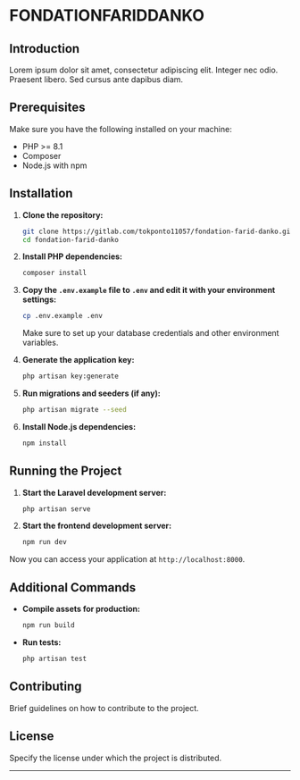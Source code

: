 # FONDATIONFARIDDANKO

## Introduction
Lorem ipsum dolor sit amet, consectetur adipiscing elit. Integer nec odio. Praesent libero. Sed cursus ante dapibus diam.

## Prerequisites
Make sure you have the following installed on your machine:
- PHP >= 8.1
- Composer
- Node.js with npm

## Installation

1. **Clone the repository:**
    ```bash
    git clone https://gitlab.com/tokponto11057/fondation-farid-danko.git
    cd fondation-farid-danko
    ```

2. **Install PHP dependencies:**
    ```bash
    composer install
    ```

3. **Copy the `.env.example` file to `.env` and edit it with your environment settings:**
    ```bash
    cp .env.example .env
    ```
    Make sure to set up your database credentials and other environment variables.

4. **Generate the application key:**
    ```bash
    php artisan key:generate
    ```

5. **Run migrations and seeders (if any):**
    ```bash
    php artisan migrate --seed
    ```

6. **Install Node.js dependencies:**
    ```bash
    npm install
    ```

## Running the Project

1. **Start the Laravel development server:**
    ```bash
    php artisan serve
    ```

2. **Start the frontend development server:**
    ```bash
    npm run dev
    ```

Now you can access your application at `http://localhost:8000`.

## Additional Commands

- **Compile assets for production:**
    ```bash
    npm run build
    ```

- **Run tests:**
    ```bash
    php artisan test
    ```

## Contributing

Brief guidelines on how to contribute to the project.

## License

Specify the license under which the project is distributed.

---